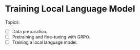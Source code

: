 # Training Local Language Model

Topics:

- [ ] Data preparation.
- [ ] Pretraining and fine-tuning with GRPO.
- [ ] Training a local language model.
